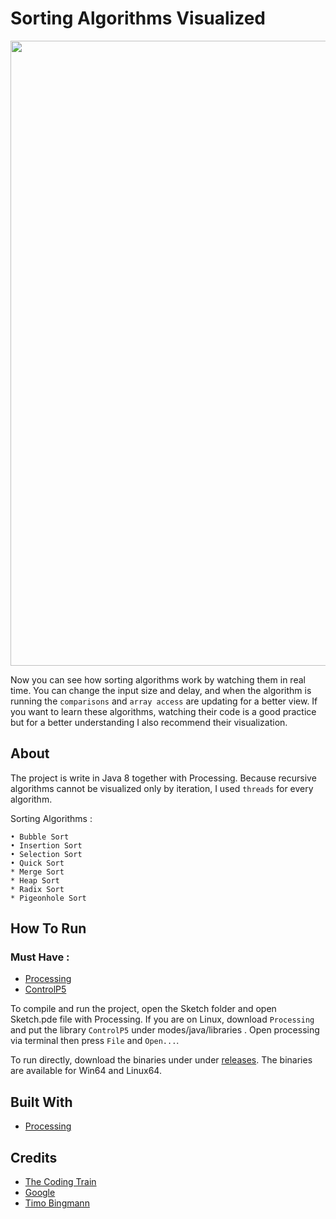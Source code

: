 # Sorting Algorithms Visualized

<img width="1000" src="https://i.postimg.cc/BQSGrMtD/Capture.png">

Now you can see how sorting algorithms work by watching them in real time. You can change the input size and delay, and when the algorithm is running the `comparisons` and `array access` are updating for a better view. If you want to learn these algorithms, watching their code is a good practice but for a better understanding I also recommend their visualization. 

## About

The project is write in Java 8 together with Processing.
Because recursive algorithms cannot be visualized only by iteration, I used `threads` for every algorithm.

Sorting Algorithms :
```
• Bubble Sort
• Insertion Sort
• Selection Sort
• Quick Sort
* Merge Sort
* Heap Sort
* Radix Sort
* Pigeonhole Sort
```
## How To Run

### Must Have :

* [Processing](https://processing.org/)
* [ControlP5](http://www.sojamo.de/libraries/controlP5/)

To compile and run the project, open the Sketch folder and open Sketch.pde file with Processing.
If you are on Linux, download `Processing` and put the library `ControlP5` under modes/java/libraries . Open processing via terminal then press `File` and `Open...`.

To run directly, download the binaries under under [releases](https://github.com/StamateValentin/SortingAlgorithms/releases). The binaries are available for Win64 and Linux64.


## Built With

* [Processing](https://processing.org/)

## Credits

* [The Coding Train](https://www.youtube.com/user/shiffman)
* [Google](https://www.google.com/)
* [Timo Bingmann](https://www.youtube.com/watch?v=kPRA0W1kECg)
